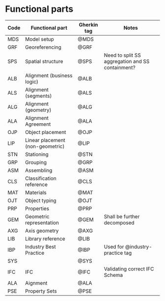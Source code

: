 # Functional parts

| Code | Functional part                  | Gherkin tag | Notes                                            |
|------|----------------------------------|-------------|--------------------------------------------------|
| MDS  | Model setup                      | @MDS        |                                                  |
| GRF  | Georeferencing                   | @GRF        |                                                  |
| SPS  | Spatial structure                | @SPS        | Need to split SS aggregation and SS containment? |
| ALB  | Alignment (business logic)       | @ALB        |                                                  |
| ALS  | Alignment (segments)             | @ALS        |                                                  |
| ALG  | Alignment (geometry)             | @ALG        |                                                  |
| ALA  | Alignment Agreement              | @ALA        |                                                  |
| OJP  | Object placement                 | @OJP        |                                                  |
| LIP  | Linear placement (non-geometric) | @LIP        |                                                  |
| STN  | Stationing                       | @STN        |                                                  |
| GRP  | Grouping                         | @GRP        |                                                  |
| ASM  | Assembling                       | @ASM        |                                                  |
| CLS  | Classification reference         | @CLS        |                                                  |
| MAT  | Materials                        | @MAT        |                                                  |
| OJT  | Object typing                    | @OJT        |                                                  |
| PRP  | Properties                       | @PRP        |                                                  |
| GEM  | Geometric representation         | @GEM        | Shall be further decomposed                      |
| AXG  | Axis geometry                    | @AXG        |                                                  |
| LIB  | Library reference                | @LIB        |                                                  |
| IBP  | Industry Best Practice           | @IBP        | Used for @industry-practice tag                  |
| SYS  |                                  | @SYS        |                                                  |
| IFC  | IFC                              | @IFC        | Validating correct IFC Schema                    |
| ALA  | Aignment                         | @ALA        |                                                  |
| PSE  | Property Sets                    | @PSE        |                                                  |
